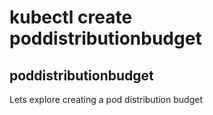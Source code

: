 # kubectl create poddistributionbudget

## poddistributionbudget

Lets explore creating a pod distribution budget

``` shell

```